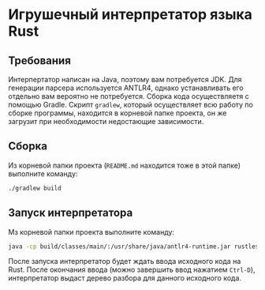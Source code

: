 # Игрушечный интерпретатор языка Rust

## Требования

Интерпертатор написан на Java, поэтому вам потребуется JDK.
Для генерации парсера используется ANTLR4,
однако устанавливать его отдельно вам вероятно не потребуется.
Сборка кода осуществляетя с помощью Gradle.
Скрипт `gradlew`, который осуществляет всю работу по сборке программы,
находится в корневой папке проекта, он же загрузит при необходимости
недостающие зависимости.

## Сборка

Из корневой папки проекта (`README.md` находится тоже в этой папке) 
выполните команду:

```sh
./gradlew build
```

## Запуск интерпретатора

Мз корневой папки проекта выполните команду:

```sh
java -cp build/classes/main/:/usr/share/java/antlr4-runtime.jar rustless.Interpreter
```

После запуска интерпретатор будет ждать ввода исходного кода на Rust.
После окончания ввода (можно завершить ввод нажатием `Ctrl-D`),
интерпретатор выдаст дерево разбора для данного исходного кода.